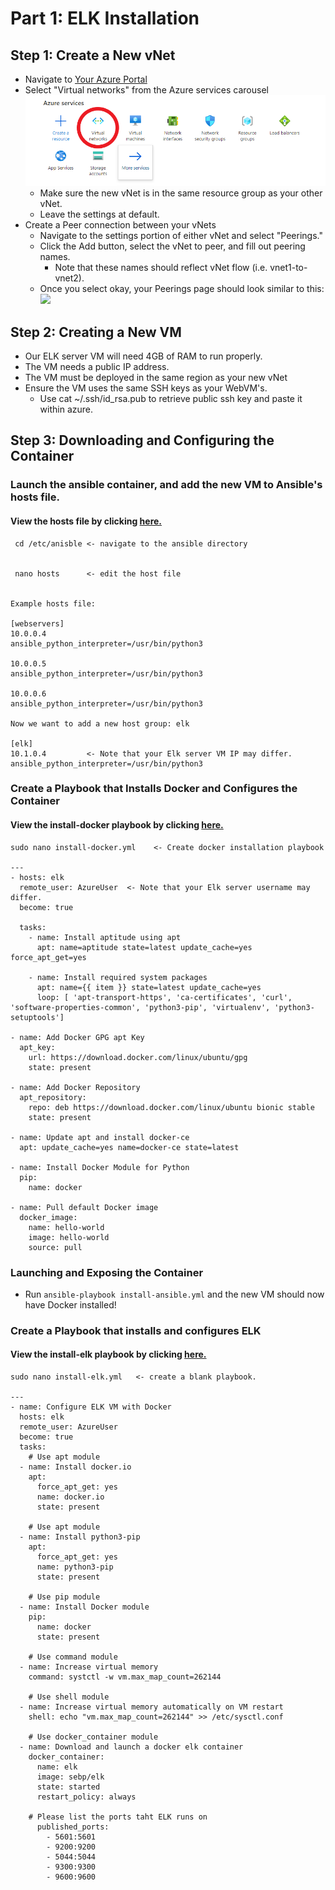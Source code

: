 ﻿# **Part 1: ELK Installation**
## Step 1: Create a New vNet
- Navigate to [Your Azure Portal](https://www.portal.azure.com)
-  Select "Virtual networks" from the Azure services carousel
![](Images/VirtualNetworkSelection.png)
    - Make sure the new vNet is in the same resource group as your other vNet.
    - Leave the settings at default.
- Create a Peer connection between your vNets
    - Navigate to the settings portion of either vNet and select "Peerings."
    - Click the Add button, select the vNet to peer, and fill out peering names.
        - Note that these names should reflect vNet flow (i.e. vnet1-to-vnet2).
    - Once you select okay, your Peerings page should look similar to this:
    ![](![](Images/Peerings.png))
## Step 2: Creating a New VM
- Our ELK server VM will need 4GB of RAM to run properly.
- The VM needs a public IP address.
- The VM must be deployed in the same region as your new vNet
- Ensure the VM uses the same SSH keys as your WebVM's.
    - Use cat ~/.ssh/id_rsa.pub to retrieve public ssh key and paste it within azure.

## Step 3: Downloading and Configuring the Container
### Launch the ansible container, and add the new VM to Ansible's hosts file.
#### View the hosts file by clicking [here.](.\Ansible\hosts)
     cd /etc/anisble <- navigate to the ansible directory
     
     
     nano hosts      <- edit the host file
     
    
    Example hosts file:
    
    [webservers]
    10.0.0.4
    ansible_python_interpreter=/usr/bin/python3

    10.0.0.5
    ansible_python_interpreter=/usr/bin/python3
    
    10.0.0.6
    ansible_python_interpreter=/usr/bin/python3
    
    Now we want to add a new host group: elk
    
    [elk]
    10.1.0.4         <- Note that your Elk server VM IP may differ.
    ansible_python_interpreter=/usr/bin/python3

### Create a Playbook that Installs Docker and Configures the Container
#### View the install-docker playbook by clicking [here.](.\Ansible\Playbooks\install-docker.yml)

    sudo nano install-docker.yml    <- Create docker installation playbook
    
    ---
    - hosts: elk
      remote_user: AzureUser  <- Note that your Elk server username may differ.
      become: true
      
      tasks:
        - name: Install aptitude using apt
          apt: name=aptitude state=latest update_cache=yes force_apt_get=yes
        
        - name: Install required system packages
          apt: name={{ item }} state=latest update_cache=yes
          loop: [ 'apt-transport-https', 'ca-certificates', 'curl', 'software-properties-common', 'python3-pip', 'virtualenv', 'python3-setuptools']
          
    - name: Add Docker GPG apt Key
      apt_key:
        url: https://download.docker.com/linux/ubuntu/gpg
        state: present

    - name: Add Docker Repository
      apt_repository:
        repo: deb https://download.docker.com/linux/ubuntu bionic stable
        state: present

    - name: Update apt and install docker-ce
      apt: update_cache=yes name=docker-ce state=latest

    - name: Install Docker Module for Python
      pip:
        name: docker

    - name: Pull default Docker image
      docker_image:
        name: hello-world
        image: hello-world
        source: pull
    


### Launching and Exposing the Container
- Run `ansible-playbook install-ansible.yml` and the new VM should now have Docker installed!

### Create a Playbook that installs and configures ELK
#### View the install-elk playbook by clicking [here.](.\Ansible\Playbooks\install-elk.yml)
    sudo nano install-elk.yml   <- create a blank playbook.
    
    ---
    - name: Configure ELK VM with Docker
      hosts: elk
      remote_user: AzureUser
      become: true
      tasks:
        # Use apt module
      - name: Install docker.io
        apt:
          force_apt_get: yes
          name: docker.io
          state: present
            
        # Use apt module
      - name: Install python3-pip
        apt:
          force_apt_get: yes
          name: python3-pip
          state: present
          
        # Use pip module
      - name: Install Docker module
        pip:
          name: docker
          state: present
          
        # Use command module
      - name: Increase virtual memory
        command: systctl -w vm.max_map_count=262144
        
        # Use shell module
      - name: Increase virtual memory automatically on VM restart
        shell: echo "vm.max_map_count=262144" >> /etc/sysctl.conf
        
        # Use docker_container module
      - name: Download and launch a docker elk container
        docker_container:
          name: elk
          image: sebp/elk
          state: started
          restart_policy: always
          
        # Please list the ports taht ELK runs on
          published_ports:
            - 5601:5601
            - 9200:9200
            - 5044:5044
            - 9300:9300
            - 9600:9600

   
      